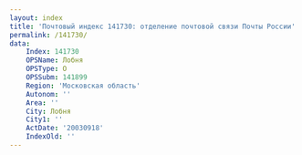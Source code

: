 ```yaml
---
layout: index
title: 'Почтовый индекс 141730: отделение почтовой связи Почты России'
permalink: /141730/
data:
    Index: 141730
    OPSName: Лобня
    OPSType: О
    OPSSubm: 141899
    Region: 'Московская область'
    Autonom: ''
    Area: ''
    City: Лобня
    City1: ''
    ActDate: '20030918'
    IndexOld: ''
---
```

